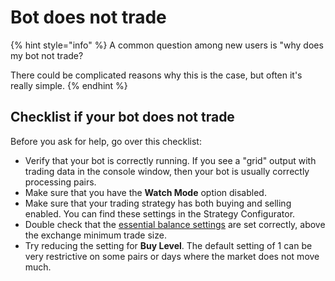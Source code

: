 # Bot does not trade

{% hint style="info" %}
A common question among new users is "why does my bot not trade?

There could be complicated reasons why this is the case, but often it's really simple.
{% endhint %}

## Checklist if your bot does not trade

Before you ask for help, go over this checklist:

* Verify that your bot is correctly running. If you see a "grid" output with trading data in the console window, then your bot is usually correctly processing pairs. 
* Make sure that you have the **Watch Mode** option disabled.
* Make sure that your trading strategy has both buying and selling enabled. You can find these settings in the Strategy Configurator.
* Double check that the [essential balance settings](../how-to-work-with-gunbot/basic-workings/balance-settings.md) are set correctly, above the exchange minimum trade size.
* Try reducing the setting for **Buy Level**. The default setting of 1 can be very restrictive on some pairs or days where the market does not move much.

